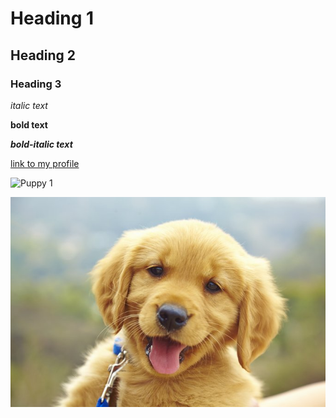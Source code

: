 # Heading 1
## Heading 2
### Heading 3

*italic text*

**bold text**

***bold-italic text***

[link to my profile](https://github.com/marycherkas)

![Puppy 1](http://cdn.akc.org/content/hero/puppy-boundaries_header.jpg)

![Puppy 2](Media/puppy.jpg)
